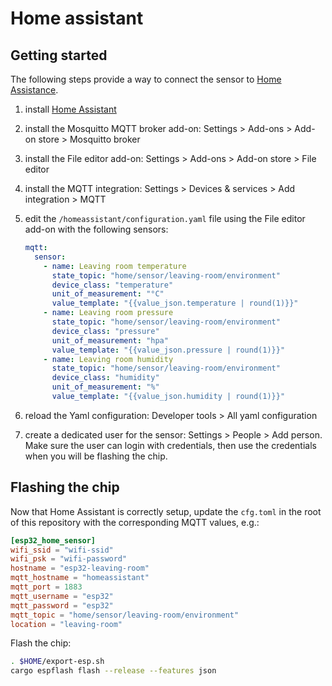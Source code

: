 # Home assistant

## Getting started

The following steps provide a way to connect the sensor to [Home
Assistance][ha].

1. install [Home Assistant][ha-install]
2. install the Mosquitto MQTT broker add-on: Settings > Add-ons > Add-on
   store > Mosquitto broker
3. install the File editor add-on: Settings > Add-ons > Add-on store > File
   editor
4. install the MQTT integration: Settings > Devices & services > Add
   integration > MQTT
5. edit the `/homeassistant/configuration.yaml` file using the File editor
   add-on with the following sensors:

   ```yaml
   mqtt:
     sensor:
       - name: Leaving room temperature
         state_topic: "home/sensor/leaving-room/environment"
         device_class: "temperature"
         unit_of_measurement: "°C"
         value_template: "{{value_json.temperature | round(1)}}"
       - name: Leaving room pressure
         state_topic: "home/sensor/leaving-room/environment"
         device_class: "pressure"
         unit_of_measurement: "hpa"
         value_template: "{{value_json.pressure | round(1)}}"
       - name: Leaving room humidity
         state_topic: "home/sensor/leaving-room/environment"
         device_class: "humidity"
         unit_of_measurement: "%"
         value_template: "{{value_json.humidity | round(1)}}"
   ```
6. reload the Yaml configuration: Developer tools > All yaml configuration
7. create a dedicated user for the sensor: Settings > People > Add person.
   Make sure the user can login with credentials, then use the credentials 
   when you will be flashing the chip.

## Flashing the chip

Now that Home Assistant is correctly setup, update the `cfg.toml` in the root
of this repository with the corresponding MQTT values, e.g.:

```toml
[esp32_home_sensor]
wifi_ssid = "wifi-ssid"
wifi_psk = "wifi-password"
hostname = "esp32-leaving-room"
mqtt_hostname = "homeassistant"
mqtt_port = 1883
mqtt_username = "esp32"
mqtt_password = "esp32"
mqtt_topic = "home/sensor/leaving-room/environment"
location = "leaving-room"
```

Flash the chip:

```bash
. $HOME/export-esp.sh
cargo espflash flash --release --features json
```

<!-- page links -->
[ha]: https://www.home-assistant.io
[ha-install]: https://www.home-assistant.io/installation/
